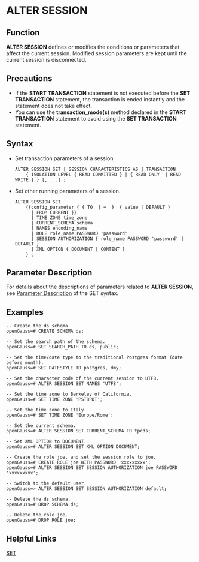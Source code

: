 # ALTER SESSION<a name="EN-US_TOPIC_0289900721"></a>

## Function<a name="en-us_topic_0283137033_en-us_topic_0237122073_en-us_topic_0059778275_s62f804a7ed5a4f278e36b0175ff7bdc9"></a>

**ALTER SESSION**  defines or modifies the conditions or parameters that affect the current session. Modified session parameters are kept until the current session is disconnected.

## Precautions<a name="en-us_topic_0283137033_en-us_topic_0237122073_en-us_topic_0059778275_sa3088a8149ed4a2aa40a1107176bbe0a"></a>

-   If the  **START TRANSACTION**  statement is not executed before the  **SET TRANSACTION**  statement, the transaction is ended instantly and the statement does not take effect.
-   You can use the  **transaction\_mode\(s\)**  method declared in the  **START TRANSACTION**  statement to avoid using the  **SET TRANSACTION**  statement.

## Syntax<a name="en-us_topic_0283137033_en-us_topic_0237122073_en-us_topic_0059778275_sbe3534568f9843f48bb14af315b3c0f6"></a>

-   Set transaction parameters of a session.

    ```
    ALTER SESSION SET [ SESSION CHARACTERISTICS AS ] TRANSACTION
        { ISOLATION LEVEL { READ COMMITTED } | { READ ONLY  | READ WRITE } } [, ...] ;
    ```

-   Set other running parameters of a session.

    ```
    ALTER SESSION SET 
        {{config_parameter { { TO  | =  }  { value | DEFAULT }
          | FROM CURRENT }} 
          | TIME ZONE time_zone
          | CURRENT_SCHEMA schema
          | NAMES encoding_name
          | ROLE role_name PASSWORD 'password'
          | SESSION AUTHORIZATION { role_name PASSWORD 'password' | DEFAULT }
          | XML OPTION { DOCUMENT | CONTENT }
        } ;
    ```


## Parameter Description<a name="en-us_topic_0283137033_en-us_topic_0237122073_en-us_topic_0059778275_sddb6ecf7bf554397a5dcf64a45a2fd33"></a>

For details about the descriptions of parameters related to  **ALTER SESSION**, see  [Parameter Description](set.md#en-us_topic_0283136841_en-us_topic_0237122186_en-us_topic_0059779029_s39823c7ebd854a9f9c761b3a32b1c3c3)  of the SET syntax.

## Examples<a name="en-us_topic_0283137033_en-us_topic_0237122073_en-us_topic_0059778275_sea2dac4896614cbf9f90c11334eb3538"></a>

```
-- Create the ds schema.
openGauss=# CREATE SCHEMA ds;

-- Set the search path of the schema.
openGauss=# SET SEARCH_PATH TO ds, public;

-- Set the time/date type to the traditional Postgres format (date before month).
openGauss=# SET DATESTYLE TO postgres, dmy;

-- Set the character code of the current session to UTF8.
openGauss=# ALTER SESSION SET NAMES 'UTF8';

-- Set the time zone to Berkeley of California.
openGauss=# SET TIME ZONE 'PST8PDT';

-- Set the time zone to Italy.
openGauss=# SET TIME ZONE 'Europe/Rome';

-- Set the current schema.
openGauss=# ALTER SESSION SET CURRENT_SCHEMA TO tpcds;

-- Set XML OPTION to DOCUMENT.
openGauss=# ALTER SESSION SET XML OPTION DOCUMENT;

-- Create the role joe, and set the session role to joe.
openGauss=# CREATE ROLE joe WITH PASSWORD 'xxxxxxxxx';
openGauss=# ALTER SESSION SET SESSION AUTHORIZATION joe PASSWORD 'xxxxxxxxx';

-- Switch to the default user.
openGauss=> ALTER SESSION SET SESSION AUTHORIZATION default;

-- Delete the ds schema.
openGauss=# DROP SCHEMA ds;

-- Delete the role joe.
openGauss=# DROP ROLE joe;
```

## Helpful Links<a name="en-us_topic_0283137033_en-us_topic_0237122073_en-us_topic_0059778275_sae8fd88368e642f8bec50ae5712a870c"></a>

[SET](set.md)

